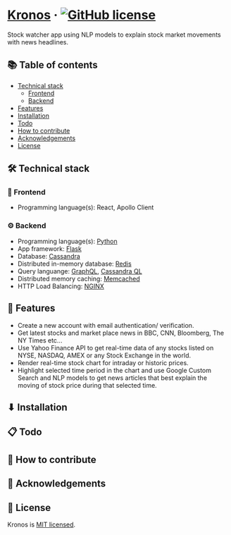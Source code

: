 # [Kronos](https://github.com/dle8/Kronos) &middot; [![GitHub license](https://img.shields.io/badge/license-MIT-blue.svg)](https://github.com/dle8/Kronos/blob/master/LICENSE) 

Stock watcher app using NLP models to explain stock market movements with news headlines.

## 📚 Table of contents

- [Technical stack](#technical-stack)
  - [Frontend](#frontend)
  - [Backend](#backend)
- [Features](#features)
- [Installation](#installation)
- [Todo](#todo)
- [How to contribute](#how-to-contribute)
- [Acknowledgements](#acknowledgements)
- [License](#license)

## 🛠 Technical stack

### 📙 Frontend
- Programming language(s): React, Apollo Client

### ⚙ Backend
- Programming language(s): [Python](https://www.python.org/)
- App framework: [Flask](http://flask.palletsprojects.com/en/1.1.x/)
- Database: [Cassandra](http://cassandra.apache.org/)
- Distributed in-memory database: [Redis](https://redis.io/)
- Query languange: [GraphQL](https://graphql.org/), [Cassandra QL](http://cassandra.apache.org/doc/latest/cql/)
- Distributed memory caching: [Memcached](https://memcached.org/)
- HTTP Load Balancing: [NGINX](https://www.nginx.com/)

## 🚀 Features
- Create a new account with email authentication/ verification.
- Get latest stocks and market place news in BBC, CNN, Bloomberg, The NY Times etc...
- Use Yahoo Finance API to get real-time data of any stocks listed on NYSE, NASDAQ, AMEX or any Stock Exchange in the world.
- Render real-time stock chart for intraday or historic prices.
- Highlight selected time period in the chart and use Google Custom Search and NLP models to get news articles that best explain the moving of stock price during that selected time.

## ⬇ Installation

## 📋 Todo

## 👏 How to contribute

## 🎉 Acknowledgements

## 📄 License

Kronos is [MIT licensed](./LICENSE).
